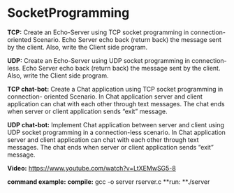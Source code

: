 # SocketProgramming

**TCP:** Create an Echo-Server using TCP socket programming in connection- oriented Scenario. Echo Server echo back (return back) the message sent by the client. Also, write the Client side program.

**UDP:** Create an Echo-Server using UDP socket programming in connection-less. Echo Server echo back (return back) the message sent by the client. Also, write the Client side program.

**TCP chat-bot:** Create a Chat application using TCP socket programming in connection- oriented Scenario. In Chat application server and client application can chat with each other through text messages. The chat ends when server or client application sends “exit” message.

**UDP chat-bot:** Implement Chat application between server and client using UDP socket programming in a connection-less scenario. In Chat application server and client application can chat with each other through text messages. The chat ends when server or client application sends “exit” message.

**Video:** https://www.youtube.com/watch?v=LtXEMwSG5-8

**command example:**
  **compile:** gcc -o server rserver.c
  **run: **./server
